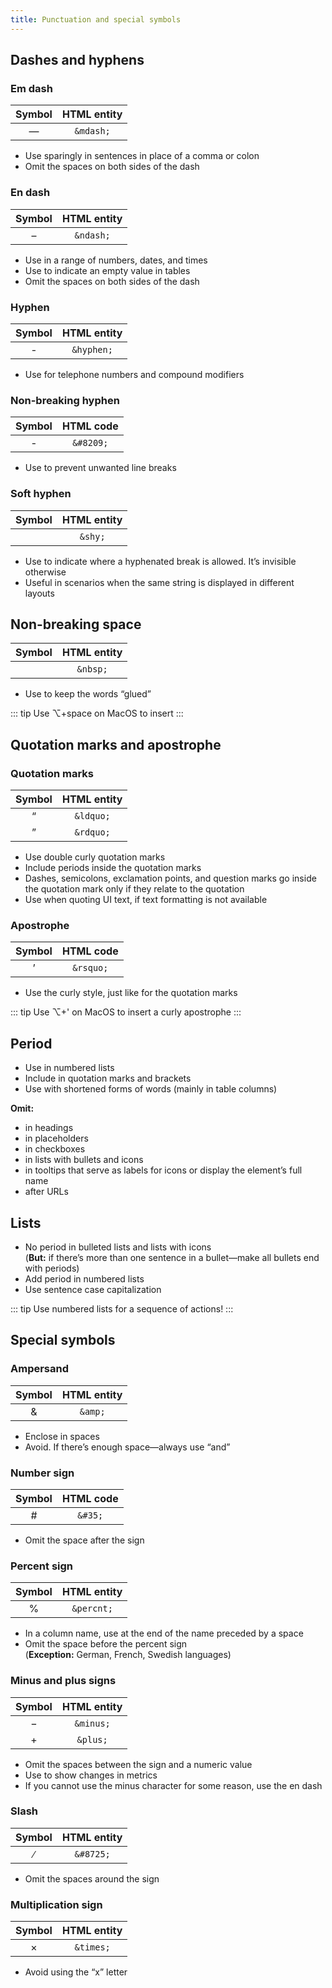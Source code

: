 ```yaml
---
title: Punctuation and special symbols
---
```


## Dashes and hyphens

### Em dash

| Symbol       | HTML entity        |
| :----------: | :----------------: |
| &mdash;      | `&mdash;`          |

* Use sparingly in sentences in place of a comma or colon
* Omit the spaces on both sides of the dash

<DosDonts>
    <template #dont>
        It makes us sound like <nobr>Semrush &mdash; regardless</nobr>
        of who the person behind the communication is.
    </template>
    <template #do>
        It makes us sound like <nobr>Semrush&mdash;regardless</nobr>
        of who the person behind the communication is.
    </template>
</DosDonts>

### En dash

| Symbol       | HTML entity        |
| :----------: | :----------------: |
| &ndash;      | `&ndash;`          |

* Use in a range of numbers, dates, and times
* Use to indicate an empty value in tables
* Omit the spaces on both sides of the dash

<DosDonts>
    <template #dont>
        <p>100 &ndash; 100</p>
        <p>Sep 5 &ndash; Oct 4, 2016</p>
        <p>Sep 5, 2016 &ndash; Jan 4, 2017</p>
    </template>
    <template #do>
        <p>100&ndash;1000</p>
        <p>Sep 5&ndash;Oct 4, 2016 </p>
        <p>Sep 5, 2016&ndash;Jan 4, 2017</p>
    </template>
</DosDonts>

### Hyphen

| Symbol       | HTML entity   |
| :----------: | :-----------: |
| -            | `&hyphen;`    |

* Use for telephone numbers and compound modifiers

<DosDonts>
    <template #dont>
        <p>703&ndash;555&ndash;6593</p>
        <p>AI&ndash;powered</p>
    </template>
    <template #do>
        <p>703-555-6593</p>
        <p>AI-powered</p>
    </template>
</DosDonts>

### Non-breaking hyphen

| Symbol       | HTML code          |
| :----------: | :----------------: |
| &#8209;      | `&#8209;`          |

* Use to prevent unwanted line breaks

<DosDonts>
    <template #dont>
        Metrics like click-<br />through rate
    </template>
    <template #do>
        Metrics like<br />click&#8209;through rate
    </template>
</DosDonts>

### Soft hyphen

| Symbol       | HTML entity        |
| :----------: | :----------------: |
| &shy;        | `&shy;`            |

* Use to indicate where a hyphenated break is allowed. It’s invisible otherwise
* Useful in scenarios when the same string is displayed in different layouts 

<DosDonts>
    <template #dont>
        SEO-<br />friendly
    </template>
    <template #do>
        SEO­<br />friendly
    </template>
</DosDonts>

## Non-breaking space

| Symbol       | HTML entity        |
| :----------: | :----------------: |
| &nbsp;       | `&nbsp;`           |

* Use to keep the words “glued”

::: tip
Use ⌥+space on MacOS to insert
:::

<DosDonts>
    <template #dont>
        Click here to<br /> subscribe
    </template>
    <template #do>
        Click here<br />to&nbsp;subscribe
    </template>
</DosDonts>

## Quotation marks and apostrophe

### Quotation marks

| Symbol       | HTML entity        |
| :----------: | :----------------: |
| &ldquo;      | `&ldquo;`          |
| &rdquo;      | `&rdquo;`          |

* Use double curly quotation marks
* Include periods inside the quotation marks
* Dashes, semicolons, exclamation points, and question marks go inside the quotation mark only if they relate to the quotation
* Use when quoting UI text, if text formatting is not available

<DosDonts>
    <template #dont>
        <p>"Project name"</p>
        <p>Search for “small business websites”.</p>
        <p>Click “How can you help”?</p>
        <p>Enter the “My Profile” section</p>
    </template>
    <template #do>
        <p>“Project name”</p>
        <p>Search for “small business websites.”</p>
        <p>Click “How can you help?”</p>
        <p>Enter the <b>My Profile</b> section</p>
    </template>
</DosDonts>

### Apostrophe

| Symbol       | HTML code          |
| :----------: | :----------------: |
| &rsquo;      | `&rsquo;`          |

* Use the curly style, just like for the quotation marks

::: tip
Use ⌥+' on MacOS to insert a curly apostrophe
:::

<DosDonts>
    <template #dont>
        What's new
    </template>
    <template #do>
        What’s new
    </template>
</DosDonts>

## Period

* Use in numbered lists
* Include in quotation marks and brackets
* Use with shortened forms of words (mainly in table columns)

<DosDonts>
    <template #dont>
        <p>5. If the error persists, contact us</p>
        <p>Click the edit button next to “Billing information”.</p>
        <p>Position → Pos</p>
        <p><u style="color: var(--intergalactic-text-link)">Cookie Policy.</u></p>
    </template>
    <template #do>
        <p>5. If the error persists, contact us.</p>
        <p>Click the edit button next to “Billing information.”</p>
        <p>Position → Pos.</p>
        <p><u style="color: var(--intergalactic-text-link)">Cookie Policy</u></p>
    </template>
</DosDonts>

**Omit:**
* in headings
* in placeholders
* in checkboxes
* in lists with bullets and icons
* in tooltips that serve as labels for icons or display the element’s full name
* after URLs

<DosDonts>
    <template #dont>
        <p>☑️ Remind later.</p>
        <p>Your competitor https://rival.com.</p>
    </template>
    <template #do>
        <p>☑️ Remind later</p>
        <p>Your competitor https://rival.com</p>
    </template>
</DosDonts>

## Lists

* No period in bulleted lists and lists with icons<br/>(**But:** if there’s more than one sentence in a bullet—make all bullets end with periods)
* Add period in numbered lists
* Use sentence case capitalization

::: tip
Use numbered lists for a sequence of actions!
:::

<DosDonts>
    <template #dont>
        <p>Profile settings.</p>
        <p>1. Open the <b>Billing and Account</b> Tab</p>
    </template>
    <template #do>
        <p>Profile settings</p>
        <p>1. Open the <b>Billing and Account</b> Tab.</p>
    </template>
</DosDonts>

## Special symbols

### Ampersand

| Symbol       | HTML entity        |
| :----------: | :----------------: |
| &amp;        | `&amp;`            |

* Enclose in spaces
* Avoid. If there’s enough space—always use “and”

<DosDonts>
    <template #dont>
        <p>Plans&Pricing</p>
        <p>Questions & Answers</p>
    </template>
    <template #do>
        <p>Plans & Pricing</p>
        <p>Questions and Answers</p>
    </template>
</DosDonts>

### Number sign

| Symbol       | HTML code          |
| :----------: | :----------------: |
| &#35;        | `&#35;`            |

* Omit the space after the sign

<DosDonts>
    <template #dont>
        # 1, # 3–6
    </template>
    <template #do>
        #1, #3–6
    </template>
</DosDonts>

### Percent sign

| Symbol       | HTML entity        |
| :----------: | :----------------: |
| &percnt;     | `&percnt;`         |

* In a column name, use at the end of the name preceded by a space
* Omit the space before the percent sign<br>
(**Exception:** German, French, Swedish languages)

<DosDonts>
    <template #dont>
        <p>%Traffic</p>
        <p>156 %</p>
    </template>
    <template #do>
        <p>Traffic %</p>
        <p>156%</p>
    </template>
</DosDonts>

### Minus and plus signs

| Symbol       | HTML entity        |
| :----------: | :----------------: |
| &minus;      | `&minus;`          |
| &plus;       | `&plus;`           |

* Omit the spaces between the sign and a numeric value
* Use to show changes in metrics
* If you cannot use the minus character for some reason, use the en dash

<DosDonts>
    <template #dont>
        <p>190 + countries</p>
        <p>-45%</p>
    </template>
    <template #do>
        <p>190&plus; countries</p>
        <p>&minus;45%</p>
    </template>
</DosDonts>

### Slash

| Symbol       | HTML entity        |
| :----------: | :----------------: |
| &#8725;      | `&#8725;`          |

* Omit the spaces around the sign

<DosDonts>
    <template #dont>
        24 / 7 competitor tracking
    </template>
    <template #do>
        24/7 competitor tracking
    </template>
</DosDonts>

### Multiplication sign

| Symbol       | HTML entity        |
| :----------: | :----------------: |
| &times;      | `&times;`          |

* Avoid using the “x” letter

<DosDonts>
    <template #dont>
        1080 x<span style="font-size: 0">.</span> 1920 px
        <!-- the period prevents Vitepress from converting x to &times; -->
    </template>
    <template #do>
        1080 &times; 1920 px        
    </template>
</DosDonts>
